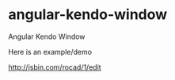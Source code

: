 angular-kendo-window
====================

Angular Kendo Window


Here is an example/demo

http://jsbin.com/rocad/1/edit
